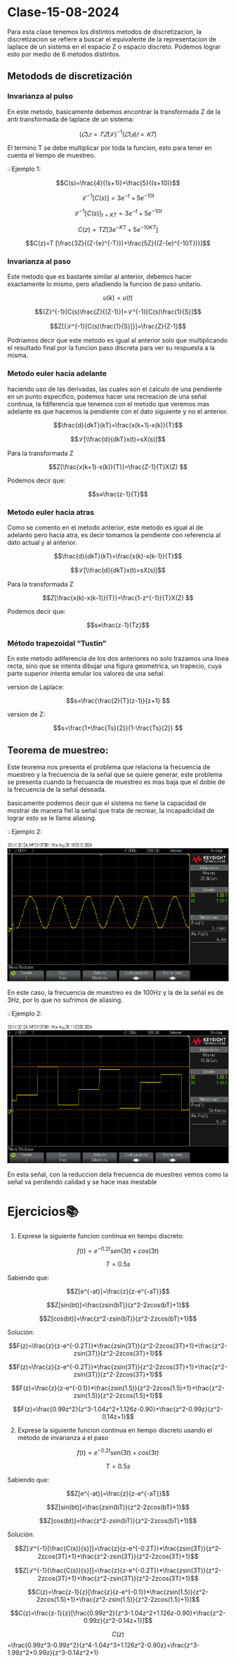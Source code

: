 # Clase-15-08-2024

Para esta clase tenemos los distintos metodos de discretizacion, la discretizacion se refiere a buscar el equivalente de la representacion de laplace de un sistema en el espacio Z o espacio discreto. Podemos lograr esto por medio de 6 metodos distintos.

## Metodods de discretización 

### Invarianza al pulso
En este metodo, basicamente debemos encontrar la transformada Z de la anti transformada de laplace de un sistema:

$$(𝐶)𝑧 =𝑇𝑍{(ℒ)^{-1}(𝐶(𝑠)}𝑡=𝐾𝑇)$$

El termino T se debe multiplicar por toda la funcion, esto para tener en cuenta el tiempo de muestreo.

💡Ejemplo 1: 

$$C(s)=\frac{4}{(s+1)}+\frac{5}{(s+10)}$$

$$ℒ^{-1}[C(s)]={3e}^{-t}+{5e}^{-10t}$$

$$ℒ^{-1}[C(s)]_{t=KT}={3e}^{-t}+{5e}^{-10t}$$

$$C(z)=T Z[{3e}^{-KT}+{5e}^{-10KT}]$$

$$C(z)=T [\frac{3Z}{(Z-{e}^{-T})}+\frac{5Z}{(Z-{e}^{-10T})}]$$

### Invarianza al paso

Este metodo que es bastante similar al anterior, debemos hacer exactamente lo mismo, pero añadiendo la funcion de paso unitario.

$$ u(k)=u(t) $$

$${Z}^{-1}[C(s)\frac{Z}{(Z-1)}]=ℒ^{-1}[C(s)\frac{1}{S}]$$

$$Z[{ℒ^{-1}[C(s)\frac{1}{S}]}]=\frac{Z}{Z-1}$$

Podriamos decir que este metodo es igual al anterior solo que multiplicando el resultado final por la funcion paso discreta para ver su respuesta a la misma.

### Metodo euler hacia adelante

haciendo uso de las derivadas, las cuales son el calculo de una pendiente en un punto especifico, podemos hacer una recreacion de una señal continua, la fdiferencia que tenemos con el metodo que veremos mas adelante es que hacemos la pendiente con el dato siguiente y no el anterior.

$$\frac{d}{dkT}(kT)=\frac{x(k+1)-x(k)}{T}$$

$$ℒ[\\frac{d}{dkT}x(t)=sX(s)]$$

Para la transformada Z

$$Z[\frac{x(k+1)-x(k)}{T}]=\frac{Z-1}{T}X(Z) $$

Podemos decir que:

$$s≈\frac{z-1}{T}$$

### Metodo euler hacia atras

Como se comento en el metodo anterior, este metodo es igual al de adelanto pero hacia atra, es decir tomamos la pendiente con referencia al dato actual y al anterior.

$$\frac{d}{dkT}(kT)=\frac{x(k)-x(k-1)}{T}$$

$$ℒ[\\frac{d}{dkT}x(t)=sX(s)]$$

Para la transformada Z

$$Z[\frac{x(k)-x(k-1)}{T}]=\frac{1-z^{-1}}{T}X(Z) $$

Podemos decir que:

$$s≈\frac{z-1}{Tz}$$

### Método trapezoidal “Tustin”

En este metodo adiferencia de los dos anteriores no solo trazamos una linea recta, sino que se intenta dibujar una figura geometrica, un trapecio, cuya parte superior intenta emular los valores de una señal.

version de Laplace:

$$s=\frac{\frac{2}{T}(z-1)}{z+1} $$

version de Z:

$$s=\frac{1+\frac{Ts}{2}}{1-\frac{Ts}{2}} $$

## Teorema de muestreo:

Este teorema nos presenta el problema que relaciona la frecuencia de muestreo y la frecuencia de la señal que se quiere generar, este problema se presenta cuando la frecuancia de muestreo es mas baja que el doble de la frecuencia de  la señal deseada.

basicamente podemos decir que el sistema no tiene la capacidad de mostrar de manera fiel la señal que trata de recrear, la incapadcidad de lograr esto se le llama aliasing.

💡Ejemplo 2: 


![Señal seno discretizada](/lab1C.D/scope_2.png)

En este caso, la frecuencia de muestreo es de 100Hz y la de la señal es de 3Hz, por lo que no sufrimos de aliasing.

💡Ejemplo 2: 

![Señal seno discretizada](/lab1C.D/scope_5.png)

En esta señal, con la reduccion dela frecuencia de muestreo vemos como la señal va perdiendo calidad y se hace mas inestable

# Ejercicios📚

1) Exprese la siguiente funcion continua en tiempo discreto:

$$f(t)=e^{-0.2t}sen(3t)+cos(3t)$$

$$T=0.5s$$

Sabiendo que:

$$Z[e^{-at}]=\frac{z}{z-e^{-aT}}$$

$$Z[sin(bt)]=\frac{zsin(bT)}{z^2-2zcos(bT)+1}$$

$$Z[cos(bt)]=\frac{z^2-zsin(bT)}{z^2-2zcos(bT)+1}$$

Solución:

$$F(z)=\frac{z}{z-e^{-0.2T}}*\frac{zsin(3T)}{z^2-2zcos(3T)+1}+\frac{z^2-zsin(3T)}{z^2-2zcos(3T)+1}$$

$$F(z)=\frac{z}{z-e^{-0.2T}}*\frac{zsin(3T)}{z^2-2zcos(3T)+1}+\frac{z^2-zsin(3T)}{z^2-2zcos(3T)+1}$$

$$F(z)=\frac{z}{z-e^{-0.1}}*\frac{zsin(1.5)}{z^2-2zcos(1.5)+1}+\frac{z^2-zsin(1.5)}{z^2-2zcos(1.5)+1}$$

$$F(z)=\frac{0.99z^2}{z^3-1.04z^2+1.126z-0.90}+\frac{z^2-0.99z}{z^2-0.14z+1}$$

2) Exprese la siguiente funcion continua en tiempo discreto usando el metodo de invarianza a el paso

$$f(t)=e^{-0.2t}sen(3t)+cos(3t)$$

$$T=0.5s$$

Sabiendo que:

$$Z[e^{-at}]=\frac{z}{z-e^{-aT}}$$

$$Z[sin(bt)]=\frac{zsin(bT)}{z^2-2zcos(bT)+1}$$

$$Z[cos(bt)]=\frac{z^2-zsin(bT)}{z^2-2zcos(bT)+1}$$

Solución:

$$Z[ℒ^{-1}[\frac{C(s)}{s}]]=\frac{z}{z-e^{-0.2T}}*\frac{zsin(3T)}{z^2-2zcos(3T)+1}+\frac{z^2-zsin(3T)}{z^2-2zcos(3T)+1}$$

$$Z[ℒ^{-1}[\frac{C(s)}{s}]]=\frac{z}{z-e^{-0.2T}}*\frac{zsin(3T)}{z^2-2zcos(3T)+1}+\frac{z^2-zsin(3T)}{z^2-2zcos(3T)+1}$$

$$C(z)=\frac{z-1}{z}[\frac{z}{z-e^{-0.1}}*\frac{zsin(1.5)}{z^2-2zcos(1.5)+1}+\frac{z^2-zsin(1.5)}{z^2-2zcos(1.5)+1}]$$

$$C(z)=\frac{z-1}{z}[\frac{0.99z^2}{z^3-1.04z^2+1.126z-0.90}+\frac{z^2-0.99z}{z^2-0.14z+1}]$$

$$C(z)$$=\frac{0.99z^3-0.99z^2}{z^4-1.04z^3+1.126z^2-0.90z}+\frac{z^3-1.99z^2+0.99z}{z^3-0.14z^2+1}
